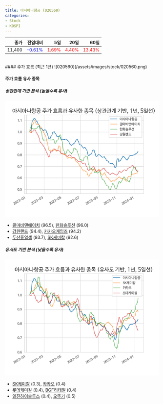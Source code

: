 ```yaml
---
title: 아시아나항공 (020560)
categories:
- Stock
- KOSPI
---
```


|종가|전일대비|5일|20일|60일|
|---:|-------:|--:|---:|---:|
|11,400|<span style="color: blue">-0.61%</span>|<span style="color: red">1.69%</span>|<span style="color: red">4.40%</span>|<span style="color: red">13.43%</span>|

<!-- more -->
<br>
#### 주가 흐름 (최근 1년)
![020560](/assets/images/stock/020560.png)


#### 주가 흐름 유사 종목


##### 상관관계 기반 분석 (높을수록 유사)
![020560](/assets/images/stock/020560_corr.png)
- [콜마비앤에이치](/200130/) (96.5), [한화솔루션](/009830/) (96.0)
- [강원랜드](/035250/) (94.4), [카카오게임즈](/293490/) (94.2)
- [두산퓨얼셀](/336260/) (93.7), [SK케미칼](/285130/) (92.6)


##### 유사도 기반 분석 (낮을수록 유사)	
![020560](/assets/images/stock/020560_sim.png)
- [SK케미칼](/285130/) (0.3), [카카오](/035720/) (0.4)
- [롯데케미칼](/011170/) (0.4), [BGF리테일](/282330/) (0.4)
- [일진하이솔루스](/271940/) (0.4), [오뚜기](/007310/) (0.5)